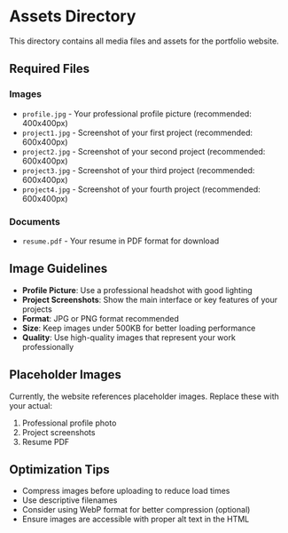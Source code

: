 # Assets Directory

This directory contains all media files and assets for the portfolio website.

## Required Files

### Images
- `profile.jpg` - Your professional profile picture (recommended: 400x400px)
- `project1.jpg` - Screenshot of your first project (recommended: 600x400px)
- `project2.jpg` - Screenshot of your second project (recommended: 600x400px)
- `project3.jpg` - Screenshot of your third project (recommended: 600x400px)
- `project4.jpg` - Screenshot of your fourth project (recommended: 600x400px)

### Documents
- `resume.pdf` - Your resume in PDF format for download

## Image Guidelines

- **Profile Picture**: Use a professional headshot with good lighting
- **Project Screenshots**: Show the main interface or key features of your projects
- **Format**: JPG or PNG format recommended
- **Size**: Keep images under 500KB for better loading performance
- **Quality**: Use high-quality images that represent your work professionally

## Placeholder Images

Currently, the website references placeholder images. Replace these with your actual:
1. Professional profile photo
2. Project screenshots
3. Resume PDF

## Optimization Tips

- Compress images before uploading to reduce load times
- Use descriptive filenames
- Consider using WebP format for better compression (optional)
- Ensure images are accessible with proper alt text in the HTML